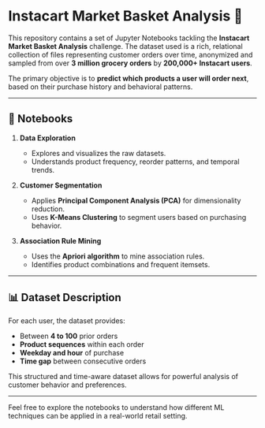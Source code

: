 # Instacart Market Basket Analysis 🛒

This repository contains a set of Jupyter Notebooks tackling the **Instacart Market Basket Analysis** challenge. The dataset used is a rich, relational collection of files representing customer orders over time, anonymized and sampled from over **3 million grocery orders** by **200,000+ Instacart users**.

The primary objective is to **predict which products a user will order next**, based on their purchase history and behavioral patterns.

---

## 📁 Notebooks

1. **Data Exploration**
   - Explores and visualizes the raw datasets.
   - Understands product frequency, reorder patterns, and temporal trends.

2. **Customer Segmentation**
   - Applies **Principal Component Analysis (PCA)** for dimensionality reduction.
   - Uses **K-Means Clustering** to segment users based on purchasing behavior.

3. **Association Rule Mining**
   - Uses the **Apriori algorithm** to mine association rules.
   - Identifies product combinations and frequent itemsets.

---

## 📊 Dataset Description

For each user, the dataset provides:
- Between **4 to 100** prior orders
- **Product sequences** within each order
- **Weekday and hour** of purchase
- **Time gap** between consecutive orders

This structured and time-aware dataset allows for powerful analysis of customer behavior and preferences.

---

Feel free to explore the notebooks to understand how different ML techniques can be applied in a real-world retail setting.
